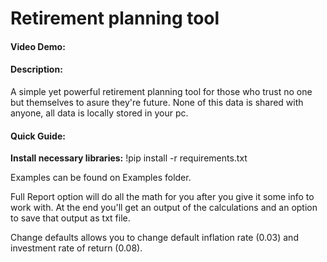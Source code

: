 # Retirement planning tool

#### Video Demo:  <URL HERE>

#### Description:
A simple yet powerful retirement planning tool for those who trust no one but themselves to asure they're future.
None of this data is shared with anyone, all data is locally stored in your pc.

#### Quick Guide:

**Install necessary libraries:** 
!pip install -r requirements.txt

Examples can be found on Examples folder.

Full Report option will do all the math for you after you give it some info to work with. At the end you'll get an output of the calculations and an option to save that output as txt file.

Change defaults allows you to change default inflation rate (0.03) and investment rate of return (0.08).